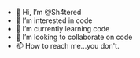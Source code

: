 - 👋 Hi, I’m @Sh4tered
- 👀 I’m interested in code
- 🌱 I’m currently learning code
- 💞️ I’m looking to collaborate on code
- 📫 How to reach me...you don't.

<!---
Sh4tered/Sh4tered is a ✨ special ✨ repository because its `README.md` (this file) appears on your GitHub profile.
You can click the Preview link to take a look at your changes.
--->
